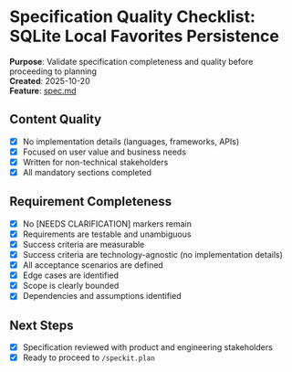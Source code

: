 # Specification Quality Checklist: SQLite Local Favorites Persistence

**Purpose**: Validate specification completeness and quality before proceeding to planning  
**Created**: 2025-10-20  
**Feature**: [spec.md](../spec.md)

## Content Quality

- [X] No implementation details (languages, frameworks, APIs)
- [X] Focused on user value and business needs
- [X] Written for non-technical stakeholders
- [X] All mandatory sections completed

## Requirement Completeness

- [X] No [NEEDS CLARIFICATION] markers remain
- [X] Requirements are testable and unambiguous
- [X] Success criteria are measurable
- [X] Success criteria are technology-agnostic (no implementation details)
- [X] All acceptance scenarios are defined
- [X] Edge cases are identified
- [X] Scope is clearly bounded
- [X] Dependencies and assumptions identified

## Next Steps

- [X] Specification reviewed with product and engineering stakeholders
- [X] Ready to proceed to `/speckit.plan`

